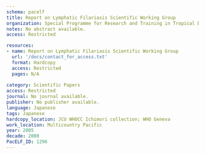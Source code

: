 ```yaml
---
schema: pacelf
title: Report on Lymphatic Filariasis Scientific Working Group
organization: Special Programme for Research and Training in Tropical Diseases
notes: No abstract available.
access: Restricted

resources:
- name: Report on Lymphatic Filariasis Scientific Working Group
  url: '/docs/contact_for_access.txt'
  format: Hardcopy
  access: Restricted
  pages: N/A
 
category: Scientific Papers
access: Restricted
journal: No journal available.
publisher: No publisher available. 
language: Japanese 
tags: Japanese 
hardcopy_location: JCU WHOCC Ichimori collection; WHO Geneva
work_location: Multicountry Pacific
year: 2005
decade: 2000
PacELF_ID: 1296
---
```

